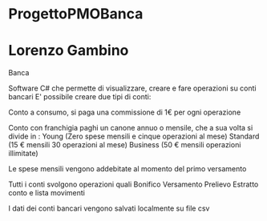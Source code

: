 # ProgettoPMOBanca

# Lorenzo Gambino

Banca

Software C# che permette di visualizzare, creare e fare operazioni su conti bancari
E' possibile creare due tipi di conti:

Conto a consumo, si paga una commissione di 1€ per ogni operazione

Conto con franchigia paghi un canone annuo o mensile, che a sua volta si divide in :
Young (Zero spese mensili e cinque operazioni al mese)
Standard (15 € mensili 30 operazioni al mese)
Business (50 € mensili operazioni illimitate)

Le spese mensili vengono addebitate al momento del primo versamento

Tutti i conti svolgono operazioni quali
Bonifico
Versamento
Prelievo
Estratto conto e lista movimenti

I dati dei conti bancari vengono salvati localmente su file csv

